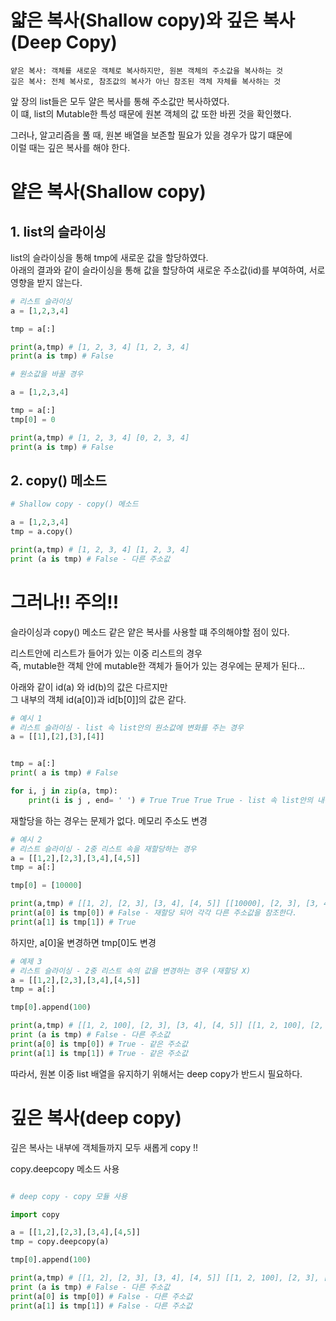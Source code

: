 # 얇은 복사(Shallow copy)와 깊은 복사(Deep Copy)
```
얕은 복사: 객체를 새로운 객체로 복사하지만, 원본 객체의 주소값을 복사하는 것  
깊은 복사: 전체 복사로, 참조값의 복사가 아닌 참조된 객체 자체를 복사하는 것  
```
앞 장의 list들은 모두 얄은 복사를 통해 주소값만 복사하였다.  
이 떄, list의 Mutable한 특성 때문에 원본 객체의 값 또한 바뀐 것을 확인했다.  

그러나, 알고리즘을 풀 때, 원본 배열을 보존할 필요가 있을 경우가 많기 떄문에  
이럴 때는 깊은 복사를 해야 한다.

# 얕은 복사(Shallow copy)

## 1. list의 슬라이싱

list의 슬라이싱을 통해 tmp에 새로운 값을 할당하였다.  
아래의 결과와 같이 슬라이싱을 통해 값을 할당하여 새로운 주소값(id)를 부여하여, 서로 영향을 받지 않는다.
``` python
# 리스트 슬라이싱
a = [1,2,3,4]

tmp = a[:]

print(a,tmp) # [1, 2, 3, 4] [1, 2, 3, 4]
print(a is tmp) # False

# 원소값을 바꿀 경우

a = [1,2,3,4]

tmp = a[:]
tmp[0] = 0

print(a,tmp) # [1, 2, 3, 4] [0, 2, 3, 4]
print(a is tmp) # False
```

## 2. copy() 메소드
``` python
# Shallow copy - copy() 메소드

a = [1,2,3,4]
tmp = a.copy()

print(a,tmp) # [1, 2, 3, 4] [1, 2, 3, 4]
print (a is tmp) # False - 다른 주소값


```
# 그러나!! 주의!!  

슬라이싱과 copy() 메소드 같은 얕은 복사를 사용할 떄 주의해야할 점이 있다.  

리스트안에 리스트가 들어가 있는 이중 리스트의 경우  
즉, mutable한 객체 안에 mutable한 객체가 들어가 있는 경우에는 문제가 된다...  



아래와 같이 id(a) 와 id(b)의 값은 다르지만  
그 내부의 객체 id(a[0])과 id[b[0]]의 값은 같다.  


``` python
# 예시 1
# 리스트 슬라이싱 - list 속 list안의 원소값에 변화를 주는 경우
a = [[1],[2],[3],[4]]


tmp = a[:]
print( a is tmp) # False 

for i, j in zip(a, tmp):
    print(i is j , end= ' ') # True True True True - list 속 list안의 내용은 원본 배열의 주소값과 같다.

```

재할당을 하는 경우는 문제가 없다. 메모리 주소도 변경

``` python
# 예시 2
# 리스트 슬라이싱 - 2중 리스트 속을 재할당하는 경우
a = [[1,2],[2,3],[3,4],[4,5]]
tmp = a[:]

tmp[0] = [10000]

print(a,tmp) # [[1, 2], [2, 3], [3, 4], [4, 5]] [[10000], [2, 3], [3, 4], [4, 5]]
print(a[0] is tmp[0]) # False - 재할당 되어 각각 다른 주소값을 참조한다.
print(a[1] is tmp[1]) # True

```

하지만, a[0]울 변경하면 tmp[0]도 변경
``` python
# 예제 3
# 리스트 슬라이싱 - 2중 리스트 속의 값을 변경하는 경우 (재할당 X)
a = [[1,2],[2,3],[3,4],[4,5]]
tmp = a[:]

tmp[0].append(100)

print(a,tmp) # [[1, 2, 100], [2, 3], [3, 4], [4, 5]] [[1, 2, 100], [2, 3], [3, 4], [4, 5]]
print (a is tmp) # False - 다른 주소값
print(a[0] is tmp[0]) # True - 같은 주소값
print(a[1] is tmp[1]) # True - 같은 주소값

```

따라서, 원본 이중 list 배열을  유지하기 위해서는 deep copy가 반드시 필요하다.

# 깊은 복사(deep copy)

깊은 복사는 내부에 객체들까지 모두 새롭게 copy !!  

copy.deepcopy 메소드 사용
``` python

# deep copy - copy 모듈 사용

import copy

a = [[1,2],[2,3],[3,4],[4,5]]
tmp = copy.deepcopy(a)

tmp[0].append(100)

print(a,tmp) # [[1, 2], [2, 3], [3, 4], [4, 5]] [[1, 2, 100], [2, 3], [3, 4], [4, 5]]
print (a is tmp) # False - 다른 주소값
print(a[0] is tmp[0]) # False - 다른 주소값
print(a[1] is tmp[1]) # False - 다른 주소값

```
